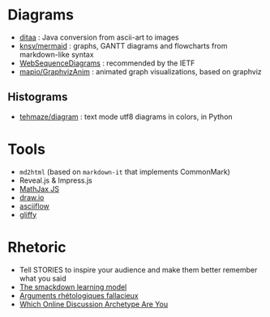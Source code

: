 # Diagrams

- [ditaa](http://ditaa.sourceforge.net/) : Java conversion from ascii-art to images
- [knsv/mermaid](https://github.com/knsv/mermaid) : graphs, GANTT diagrams and flowcharts from markdown-like syntax
- [WebSequenceDiagrams](https://www.websequencediagrams.com/embedding.html) : recommended by the IETF
- [mapio/GraphvizAnim](https://github.com/mapio/GraphvizAnim) : animated graph visualizations, based on graphviz

## Histograms

- [tehmaze/diagram](https://github.com/tehmaze/diagram) : text mode utf8 diagrams in colors, in Python


# Tools

- `md2html` (based on `markdown-it` that implements CommonMark)
- Reveal.js & Impress.js
- [MathJax JS](https://www.mathjax.org/)
- [draw.io](https://www.draw.io/)
- [asciiflow](http://asciiflow.com/#Draw)
- [gliffy](https://www.gliffy.com/examples/)


# Rhetoric
- Tell STORIES to inspire your audience and make them better remember what you said
- [The smackdown learning model](http://blog.codinghorror.com/in-defense-of-the-smackdown-learning-model/)
- [Arguments rhétologiques fallacieux](http://www.informationisbeautiful.net/visualizations/rhetological-fallacies/arguments-rhetologiques-fallacieux/)
- [Which Online Discussion Archetype Are You](http://blog.codinghorror.com/which-online-discussion-archetype-are-you/)
